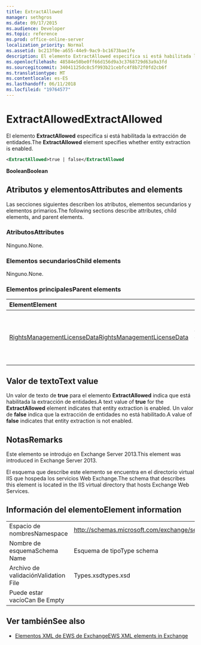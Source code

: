```yaml
---
title: ExtractAllowed
manager: sethgros
ms.date: 09/17/2015
ms.audience: Developer
ms.topic: reference
ms.prod: office-online-server
localization_priority: Normal
ms.assetid: bc213f0e-a655-44e9-9ac9-bc1673bae1fe
description: El elemento ExtractAllowed especifica si está habilitada la extracción de entidades.
ms.openlocfilehash: 48584e50be0ff66d156d9a3c3768729d63a9a3fd
ms.sourcegitcommit: 34041125dc8c5f993b21cebfc4f8b72f0fd2cb6f
ms.translationtype: MT
ms.contentlocale: es-ES
ms.lasthandoff: 06/11/2018
ms.locfileid: "19764577"
---
```

# <a name="extractallowed"></a><span data-ttu-id="1e6a7-103">ExtractAllowed</span><span class="sxs-lookup"><span data-stu-id="1e6a7-103">ExtractAllowed</span></span>

<span data-ttu-id="1e6a7-104">El elemento **ExtractAllowed** especifica si está habilitada la extracción de entidades.</span><span class="sxs-lookup"><span data-stu-id="1e6a7-104">The **ExtractAllowed** element specifies whether entity extraction is enabled.</span></span> 
  
```XML
<ExtractAllowed>true | false</ExtractAllowed
```

 <span data-ttu-id="1e6a7-105">**Boolean**</span><span class="sxs-lookup"><span data-stu-id="1e6a7-105">**Boolean**</span></span>
## <a name="attributes-and-elements"></a><span data-ttu-id="1e6a7-106">Atributos y elementos</span><span class="sxs-lookup"><span data-stu-id="1e6a7-106">Attributes and elements</span></span>

<span data-ttu-id="1e6a7-107">Las secciones siguientes describen los atributos, elementos secundarios y elementos primarios.</span><span class="sxs-lookup"><span data-stu-id="1e6a7-107">The following sections describe attributes, child elements, and parent elements.</span></span>
  
### <a name="attributes"></a><span data-ttu-id="1e6a7-108">Atributos</span><span class="sxs-lookup"><span data-stu-id="1e6a7-108">Attributes</span></span>

<span data-ttu-id="1e6a7-109">Ninguno.</span><span class="sxs-lookup"><span data-stu-id="1e6a7-109">None.</span></span>
  
### <a name="child-elements"></a><span data-ttu-id="1e6a7-110">Elementos secundarios</span><span class="sxs-lookup"><span data-stu-id="1e6a7-110">Child elements</span></span>

<span data-ttu-id="1e6a7-111">Ninguno.</span><span class="sxs-lookup"><span data-stu-id="1e6a7-111">None.</span></span>
  
### <a name="parent-elements"></a><span data-ttu-id="1e6a7-112">Elementos principales</span><span class="sxs-lookup"><span data-stu-id="1e6a7-112">Parent elements</span></span>

|<span data-ttu-id="1e6a7-113">**Element**</span><span class="sxs-lookup"><span data-stu-id="1e6a7-113">**Element**</span></span>|<span data-ttu-id="1e6a7-114">**Descripción**</span><span class="sxs-lookup"><span data-stu-id="1e6a7-114">**Description**</span></span>|
|:-----|:-----|
|[<span data-ttu-id="1e6a7-115">RightsManagementLicenseData</span><span class="sxs-lookup"><span data-stu-id="1e6a7-115">RightsManagementLicenseData</span></span>](rightsmanagementlicensedata.md) <br/> |<span data-ttu-id="1e6a7-116">Especifica información sobre la licencia de administración de derechos.</span><span class="sxs-lookup"><span data-stu-id="1e6a7-116">Specifies information about the rights management license.</span></span>  <br/> |
   
## <a name="text-value"></a><span data-ttu-id="1e6a7-117">Valor de texto</span><span class="sxs-lookup"><span data-stu-id="1e6a7-117">Text value</span></span>

<span data-ttu-id="1e6a7-118">Un valor de texto de **true** para el elemento **ExtractAllowed** indica que está habilitada la extracción de entidades.</span><span class="sxs-lookup"><span data-stu-id="1e6a7-118">A text value of **true** for the **ExtractAllowed** element indicates that entity extraction is enabled.</span></span> <span data-ttu-id="1e6a7-119">Un valor de **false** indica que la extracción de entidades no está habilitado.</span><span class="sxs-lookup"><span data-stu-id="1e6a7-119">A value of **false** indicates that entity extraction is not enabled.</span></span> 
  
## <a name="remarks"></a><span data-ttu-id="1e6a7-120">Notas</span><span class="sxs-lookup"><span data-stu-id="1e6a7-120">Remarks</span></span>

<span data-ttu-id="1e6a7-121">Este elemento se introdujo en Exchange Server 2013.</span><span class="sxs-lookup"><span data-stu-id="1e6a7-121">This element was introduced in Exchange Server 2013.</span></span>
  
<span data-ttu-id="1e6a7-122">El esquema que describe este elemento se encuentra en el directorio virtual IIS que hospeda los servicios Web Exchange.</span><span class="sxs-lookup"><span data-stu-id="1e6a7-122">The schema that describes this element is located in the IIS virtual directory that hosts Exchange Web Services.</span></span>
  
## <a name="element-information"></a><span data-ttu-id="1e6a7-123">Información del elemento</span><span class="sxs-lookup"><span data-stu-id="1e6a7-123">Element information</span></span>

|||
|:-----|:-----|
|<span data-ttu-id="1e6a7-124">Espacio de nombres</span><span class="sxs-lookup"><span data-stu-id="1e6a7-124">Namespace</span></span>  <br/> |http://schemas.microsoft.com/exchange/services/2006/types  <br/> |
|<span data-ttu-id="1e6a7-125">Nombre de esquema</span><span class="sxs-lookup"><span data-stu-id="1e6a7-125">Schema Name</span></span>  <br/> |<span data-ttu-id="1e6a7-126">Esquema de tipo</span><span class="sxs-lookup"><span data-stu-id="1e6a7-126">Type schema</span></span>  <br/> |
|<span data-ttu-id="1e6a7-127">Archivo de validación</span><span class="sxs-lookup"><span data-stu-id="1e6a7-127">Validation File</span></span>  <br/> |<span data-ttu-id="1e6a7-128">Types.xsd</span><span class="sxs-lookup"><span data-stu-id="1e6a7-128">types.xsd</span></span>  <br/> |
|<span data-ttu-id="1e6a7-129">Puede estar vacío</span><span class="sxs-lookup"><span data-stu-id="1e6a7-129">Can Be Empty</span></span>  <br/> ||
   
## <a name="see-also"></a><span data-ttu-id="1e6a7-130">Ver también</span><span class="sxs-lookup"><span data-stu-id="1e6a7-130">See also</span></span>



- [<span data-ttu-id="1e6a7-131">Elementos XML de EWS de Exchange</span><span class="sxs-lookup"><span data-stu-id="1e6a7-131">EWS XML elements in Exchange</span></span>](ews-xml-elements-in-exchange.md)


